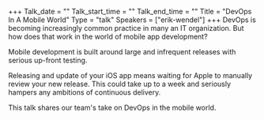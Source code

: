 +++
Talk_date = ""
Talk_start_time = ""
Talk_end_time = ""
Title = "DevOps In A Mobile World"
Type = "talk"
Speakers = ["erik-wendel"]
+++
DevOps is becoming increasingly common practice in many an IT organization. But how does that work in the world of mobile app development?

Mobile development is built around large and infrequent releases with serious up-front testing.

Releasing and update of your iOS app means waiting for Apple to manually review your new release. This could take up to a week and seriously hampers any ambitions of continuous delivery.

This talk shares our team's take on DevOps in the mobile world.
